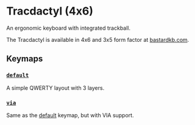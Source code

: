 # Tracdactyl (4x6)

An ergonomic keyboard with integrated trackball.

The Tracdactyl is available in 4x6 and 3x5 form factor at [bastardkb.com](https://bastardkb.com).

## Keymaps

### [`default`](keymaps/default)

A simple QWERTY layout with 3 layers.

### [`via`](keymaps/via)

Same as the [default](keymaps/default) keymap, but with VIA support.
